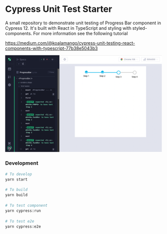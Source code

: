 # Cypress Unit Test Starter

A small repository to demonstrate unit testing of Progress Bar component in Cypress 12. It's built with React in TypeScript and styling with styled-components. For more information see the following tutorial

https://medium.com/@koalamango/cypress-unit-testing-react-components-with-typescript-77b38e5043b3

![Cypress Unit Test](assets/ProgressBar.png)

### Development

```bash
# To develop
yarn start

# To build
yarn build

# To test component
yarn cypress:run

# To test e2e
yarn cypress:e2e

```
